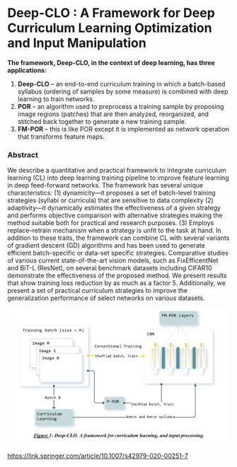# Deep-CLO : A Framework for Deep Curriculum Learning Optimization and Input Manipulation 


**The framework, Deep-CLO, in the context of deep learning, has three applications:** 

1.	**Deep-CLO** – an end-to-end curriculum training in which a batch-based syllabus (ordering of samples by some measure) is combined with deep learning to train networks. 
2.	**POR** – an algorithm used to preprocess a training sample by proposing image regions (patches) that are then analyzed, reorganized, and stitched back together to generate a new training sample. 
3.	**FM-POR** – this is like POR except it is implemented as network operation that transforms feature maps. 


### Abstract

We describe a quantitative and practical framework to integrate curriculum learning (CL) into deep 
learning training pipeline to improve feature learning in deep feed-forward networks. The framework 
has several unique characteristics: (1) dynamicity—it proposes a set of batch-level training strategies 
(syllabi or curricula) that are sensitive to data complexity (2) adaptivity—it dynamically estimates 
the effectiveness of a given strategy and performs objective comparison with alternative strategies 
making the method suitable both for practical and research purposes. (3) Employs replace–retrain 
mechanism when a strategy is unfit to the task at hand. In addition to these traits, the framework can
combine CL with several variants of gradient descent (GD) algorithms and has been used to generate 
efficient batch-specific or data-set specific strategies. Comparative studies of various current 
state-of-the-art vision models, such as FixEfficentNet and BiT-L (ResNet), on several benchmark datasets
including CIFAR10 demonstrate the effectiveness of the proposed method. We present results that show 
training loss reduction by as much as a factor 5. Additionally, we present a set of practical curriculum
strategies to improve the generalization performance of select networks on various datasets.

![img.png](deep_clo_framework.png)

https://link.springer.com/article/10.1007/s42979-020-00251-7


